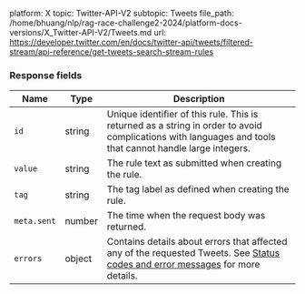 platform: X
topic: Twitter-API-V2
subtopic: Tweets
file_path: /home/bhuang/nlp/rag-race-challenge2-2024/platform-docs-versions/X_Twitter-API-V2/Tweets.md
url: https://developer.twitter.com/en/docs/twitter-api/tweets/filtered-stream/api-reference/get-tweets-search-stream-rules

### Response fields

| Name | Type | Description |
| --- | --- | --- |
| `id` | string | Unique identifier of this rule. This is returned as a string in order to avoid complications with languages and tools that cannot handle large integers. |
| `value` | string | The rule text as submitted when creating the rule. |
| `tag` | string | The tag label as defined when creating the rule. |
| `meta.sent` | number | The time when the request body was returned. |
| `errors` | object | Contains details about errors that affected any of the requested Tweets. See [Status codes and error messages](https://developer.twitter.com/en/support/twitter-api/error-troubleshooting) for more details. |